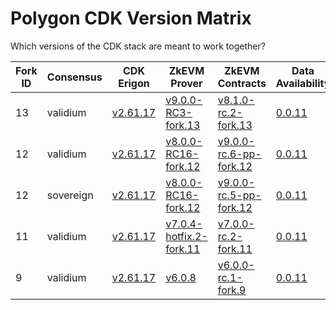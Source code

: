 # Polygon CDK Version Matrix

Which versions of the CDK stack are meant to work together?

Fork ID|Consensus|CDK Erigon|ZkEVM Prover|ZkEVM Contracts|Data Availability|Bridge
---|---|---|---|---|---|---
13|validium|[v2.61.17](https://github.com/0xPolygonHermez/cdk-erigon/releases/tag/v2.61.17)|[v9.0.0-RC3-fork.13](https://github.com/0xPolygonHermez/zkevm-prover/releases/tag/v9.0.0-RC3)|[v8.1.0-rc.2-fork.13](https://github.com/0xPolygonHermez/zkevm-contracts/releases/tag/v8.1.0-rc.2-fork.13)|[0.0.11](https://github.com/0xPolygon/cdk-data-availability/releases/tag/v0.0.11)|[v0.6.0-RC10](https://github.com/0xPolygonHermez/zkevm-bridge-service/releases/tag/v0.6.0-RC10)
12|validium|[v2.61.17](https://github.com/0xPolygonHermez/cdk-erigon/releases/tag/v2.61.17)|[v8.0.0-RC16-fork.12](https://github.com/0xPolygonHermez/zkevm-prover/releases/tag/v8.0.0-RC16)|[v9.0.0-rc.6-pp-fork.12](https://github.com/0xPolygonHermez/zkevm-contracts/releases/tag/v9.0.0-rc.6-pp-fork.12)|[0.0.11](https://github.com/0xPolygon/cdk-data-availability/releases/tag/v0.0.11)|[v0.6.0-RC10](https://github.com/0xPolygonHermez/zkevm-bridge-service/releases/tag/v0.6.0-RC10)
12|sovereign|[v2.61.17](https://github.com/0xPolygonHermez/cdk-erigon/releases/tag/v2.61.17)|[v8.0.0-RC16-fork.12](https://github.com/0xPolygonHermez/zkevm-prover/releases/tag/v8.0.0-RC16)|[v9.0.0-rc.5-pp-fork.12](https://github.com/0xPolygonHermez/zkevm-contracts/releases/tag/v9.0.0-rc.5-pp-fork.12)|[0.0.11](https://github.com/0xPolygon/cdk-data-availability/releases/tag/v0.0.11)|[v0.6.0-RC10](https://github.com/0xPolygonHermez/zkevm-bridge-service/releases/tag/v0.6.0-RC10)
11|validium|[v2.61.17](https://github.com/0xPolygonHermez/cdk-erigon/releases/tag/v2.61.17)|[v7.0.4-hotfix.2-fork.11](https://github.com/0xPolygonHermez/zkevm-prover/releases/tag/v7.0.4-hotfix.2)|[v7.0.0-rc.2-fork.11](https://github.com/0xPolygonHermez/zkevm-contracts/releases/tag/v7.0.0-rc.2-fork.11)|[0.0.11](https://github.com/0xPolygon/cdk-data-availability/releases/tag/v0.0.11)|[v0.6.0-RC10](https://github.com/0xPolygonHermez/zkevm-bridge-service/releases/tag/v0.6.0-RC10)
9|validium|[v2.61.17](https://github.com/0xPolygonHermez/cdk-erigon/releases/tag/v2.61.17)|[v6.0.8](https://github.com/0xPolygonHermez/zkevm-prover/releases/tag/v6.0.8)|[v6.0.0-rc.1-fork.9](https://github.com/0xPolygonHermez/zkevm-contracts/releases/tag/v6.0.0-rc.1-fork.9)|[0.0.11](https://github.com/0xPolygon/cdk-data-availability/releases/tag/v0.0.11)|[v0.6.0-RC10](https://github.com/0xPolygonHermez/zkevm-bridge-service/releases/tag/v0.6.0-RC10)
